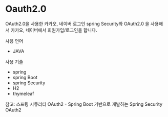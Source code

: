 # Oauth2.0
OAuth2.0을 사용한 카카오, 네이버 로그인 
spring Security와 OAuth2.0 을 사용해서 카카오, 네이버에서 회원가입/로그인을 합니다. 

사용 언어
- JAVA

사용 기술
- spring
- spring Boot
- spring Security
- H2
- thymeleaf

참고: 스프링 시큐리티 OAuth2 - Spring Boot 기반으로 개발하는 Spring Security OAuth2
